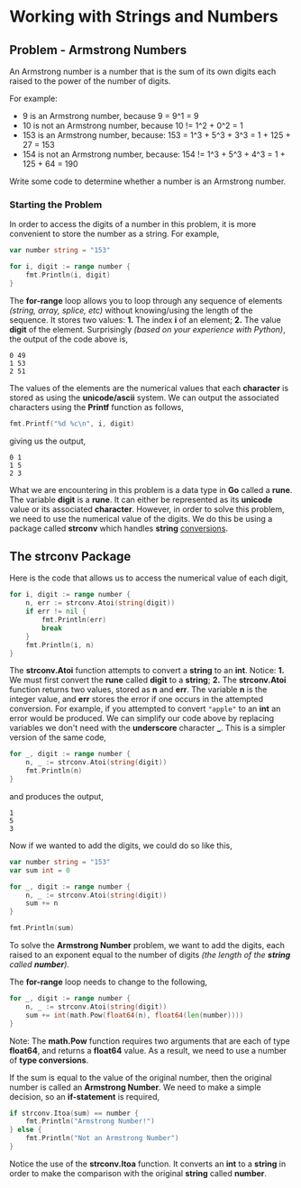 # Working with Strings and Numbers

## Problem - Armstrong Numbers

An Armstrong number is a number that is the sum of its own digits each raised to the power of the number of digits.

For example:

- 9 is an Armstrong number, because 9 = 9^1 = 9
- 10 is not an Armstrong number, because 10 != 1^2 + 0^2 = 1
- 153 is an Armstrong number, because: 153 = 1^3 + 5^3 + 3^3 = 1 + 125 + 27 = 153
- 154 is not an Armstrong number, because: 154 != 1^3 + 5^3 + 4^3 = 1 + 125 + 64 = 190

Write some code to determine whether a number is an Armstrong number.

### Starting the Problem

In order to access the digits of a number in this problem, it is more convenient to store the number as a string.  For example,

```go
var number string = "153"

for i, digit := range number {
	fmt.Println(i, digit)
}
```

The **for-range** loop allows you to loop through any sequence of elements _(string, array, splice, etc)_ without knowing/using the length of the sequence.  It stores two values:  **1.** The index **i** of an element; **2.** The value **digit** of the element.  Surprisingly _(based on your experience with Python)_, the output of the code above is,

```
0 49
1 53
2 51
```

The values of the elements are the numerical values that each **character** is stored as using the **unicode/ascii** system.  We can output the associated characters using the **Printf** function as follows,

```go
fmt.Printf("%d %c\n", i, digit)
```

giving us the output,

```
0 1
1 5
2 3
```

What we are encountering in this problem is a data type in **Go** called a **rune**.  The variable **digit** is a **rune**. It can either be represented as its **unicode** value or its associated **character**.  However, in order to solve this problem, we need to use the numerical value of the digits.  We do this be using a package called **strconv** which handles **string** [conversions](https://pkg.go.dev/strconv).

## The strconv Package

Here is the code that allows us to access the numerical value of each digit,

```go
for i, digit := range number {
	n, err := strconv.Atoi(string(digit))
	if err != nil {
		fmt.Println(err)
		break
	}
	fmt.Println(i, n)
}
```

The **strconv.Atoi** function attempts to convert a **string** to an **int**.  Notice:  **1.**  We must first convert the **rune** called **digit** to a **string**; **2.** The **strconv.Atoi** function returns two values, stored as **n** and **err**.  The variable **n** is the integer value, and **err** stores the error if one occurs in the attempted conversion.  For example, if you attempted to convert ```"apple"``` to an **int** an error would be produced.  We can simplify our code above by replacing variables we don't need with the **underscore** character **_**.  This is a simpler version of the same code,

```go
for _, digit := range number {
	n, _ := strconv.Atoi(string(digit))
	fmt.Println(n)
}
```

and produces the output,

```
1
5
3
```

Now if we wanted to add the digits, we could do so like this,

```go
var number string = "153"
var sum int = 0

for _, digit := range number {
	n, _ := strconv.Atoi(string(digit))
	sum += n
}

fmt.Println(sum)
```

To solve the **Armstrong Number** problem, we want to add the digits, each raised to an exponent equal to the number of digits _(the length of the **string** called **number**)_.

The **for-range** loop needs to change to the following,

```go
for _, digit := range number {
	n, _ := strconv.Atoi(string(digit))
	sum += int(math.Pow(float64(n), float64(len(number))))
}
```

Note:  The **math.Pow** function requires two arguments that are each of type **float64**, and returns a **float64** value.  As a result, we need to use a number of **type conversions**.

If the sum is equal to the value of the original number, then the original number is called an **Armstrong Number**.  We need to make a simple decision, so an **if-statement** is required,

```go
if strconv.Itoa(sum) == number {
	fmt.Println("Armstrong Number!")
} else {
	fmt.Println("Not an Armstrong Number")
}
```

Notice the use of the **strconv.Itoa** function.  It converts an **int** to a **string** in order to make the comparison with the original **string** called **number**.
